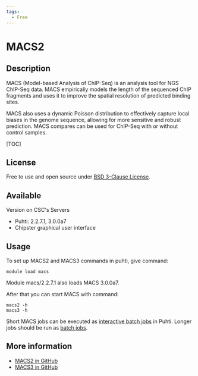 ```yaml
---
tags:
  - Free
---
```


# MACS2

## Description

MACS (Model-based Analysis of ChIP-Seq) is an analysis tool for NGS ChIP-Seq data. 
MACS empirically models the length of the sequenced ChIP fragments and uses it to improve 
the spatial resolution of predicted binding sites. 

MACS also uses a dynamic Poisson distribution to effectively capture local biases in the 
genome sequence, allowing for more sensitive and robust prediction. MACS compares can be 
used for ChIP-Seq with or without control samples.

[TOC]

## License

Free to use and open source under [BSD 3-Clause License](https://raw.githubusercontent.com/macs3-project/MACS/master/LICENSE).

## Available

Version on CSC's Servers

-  Puhti: 2.2.7.1, 3.0.0a7
-  Chipster graphical user interface

## Usage

To set up MACS2 and MACS3 commands in puhti, give command:

```text
module load macs
```

Module macs/2.2.7.1 also loads MACS 3.0.0a7.

After that you can start MACS with command:
```text
macs2 -h
macs3 -h
```

Short MACS jobs can be executed as [interactive batch jobs](../computing/running/interactive-usage.md) in Puhti. Longer jobs should be run as [batch jobs](../computing/running/index.md).


## More information

   *   [MACS2 in GitHub](https://github.com/taoliu/MACS/)
   *   [MACS3 in GitHub](https://github.com/macs3-project/MACS/)

